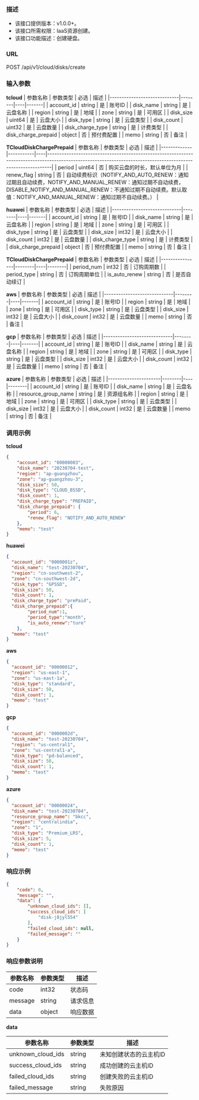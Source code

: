 ### 描述

- 该接口提供版本：v1.0.0+。
- 该接口所需权限：IaaS资源创建。
- 该接口功能描述：创建硬盘。

### URL

POST /api/v1/cloud/disks/create

### 输入参数

**tcloud**
| 参数名称                        | 参数类型   | 必选 | 描述    |
|-----------------------------|--------|----|-------|
| account_id                  | string | 是  | 账号ID  |
| disk_name                   | string | 是  | 云盘名称  |
| region                      | string | 是  | 地域    |
| zone                        | string | 是  | 可用区   |
| disk_size                   | uint64 | 是  | 云盘大小  |
| disk_type                   | string | 是  | 云盘类型  |
| disk_count                  | uint32 | 是  | 云盘数量  |
| disk_charge_type            | string | 是  | 计费类型  |
| disk_charge_prepaid         | object | 否  | 预付费配置 |
| memo                        | string | 否  | 备注    |

**TCloudDiskChargePrepaid**
| 参数名称        | 参数类型      | 必选 | 描述                                                                                                                                                           |
|-------------|-----------|----|--------------------------------------------------------------------------------------------------------------------------------------------------------------|
| period      | uint64    | 否  | 购买云盘的时长，默认单位为月                                                                                                                                               |
| renew_flag  | string    | 否  | 自动续费标识（NOTIFY_AND_AUTO_RENEW：通知过期且自动续费，NOTIFY_AND_MANUAL_RENEW：通知过期不自动续费，DISABLE_NOTIFY_AND_MANUAL_RENEW：不通知过期不自动续费。默认取值：NOTIFY_AND_MANUAL_RENEW：通知过期不自动续费。） |

**huawei**
| 参数名称                        | 参数类型   | 必选 | 描述    |
|-----------------------------|--------|----|-------|
| account_id                  | string | 是  | 账号ID  |
| disk_name                   | string | 是  | 云盘名称  |
| region                      | string | 是  | 地域    |
| zone                        | string | 是  | 可用区   |
| disk_type                   | string | 是  | 云盘类型  |
| disk_size                   | int32  | 是  | 云盘大小  |
| disk_count                  | int32  | 是  | 云盘数量  |
| disk_charge_type            | string | 是  | 计费类型  |
| disk_charge_prepaid         | object | 否  | 预付费配置 |
| memo                        | string | 否  | 备注    |

**TCloudDiskChargePrepaid**
| 参数名称           | 参数类型   | 必选 | 描述     |
|----------------|--------|----|--------|
| period_num     | int32  | 否  | 订购周期数  |
| period_type    | string | 否  | 订购周期单位 |
| is_auto_renew  | string | 否  | 是否自动续订 |

**aws**
| 参数名称                        | 参数类型   | 必选 | 描述    |
|-----------------------------|--------|----|-------|
| account_id                  | string | 是  | 账号ID  |
| region                      | string | 是  | 地域    |
| zone                        | string | 是  | 可用区   |
| disk_type                   | string | 是  | 云盘类型  |
| disk_size                   | int32  | 是  | 云盘大小  |
| disk_count                  | int32  | 是  | 云盘数量  |
| memo                        | string | 否  | 备注    |

**gcp**
| 参数名称                        | 参数类型   | 必选 | 描述    |
|-----------------------------|--------|----|-------|
| account_id                  | string | 是  | 账号ID  |
| disk_name                   | string | 是  | 云盘名称  |
| region                      | string | 是  | 地域    |
| zone                        | string | 是  | 可用区   |
| disk_type                   | string | 是  | 云盘类型  |
| disk_size                   | int32  | 是  | 云盘大小  |
| disk_count                  | int32  | 是  | 云盘数量  |
| memo                        | string | 否  | 备注    |

**azure**
| 参数名称                 | 参数类型   | 必选 | 描述     |
|----------------------|--------|----|--------|
| account_id           | string | 是  | 账号ID   |
| disk_name            | string | 是  | 云盘名称   |
| resource_group_name  | string | 是  | 资源组名称  |
| region               | string | 是  | 地域     |
| zone                 | string | 是  | 可用区    |
| disk_type            | string | 是  | 云盘类型   |
| disk_size            | int32  | 是  | 云盘大小   |
| disk_count           | int32  | 是  | 云盘数量   |
| memo                 | string | 否  | 备注     |

### 调用示例

**tcloud**
```json
{
    "account_id": "00000003",
    "disk_name": "20230704-test",
    "region": "ap-guangzhou",
    "zone": "ap-guangzhou-3",
    "disk_size": 50,
    "disk_type": "CLOUD_BSSD",
    "disk_count": 1,
    "disk_charge_type": "PREPAID",
    "disk_charge_prepaid": {
        "period": 6,
        "renew_flag": "NOTIFY_AND_AUTO_RENEW"
    },
    "memo": "test"
}
```

**huawei**
```json
{
  "account_id": "0000001z",
  "disk_name": "test-20230704",
  "region": "cn-southwest-2",
  "zone": "cn-southwest-2d",
  "disk_type": "GPSSD",
  "disk_size": 50,
  "disk_count": 1,
  "disk_charge_type": "prePaid",
  "disk_charge_prepaid":{
        "period_num":1,
        "period_type":"month",
        "is_auto_renew":"ture"
    },
  "memo": "test"
}
```

**aws**
```json
{
  "account_id": "00000012",
  "region": "us-east-1",
  "zone": "us-east-1a",
  "disk_type": "standard",
  "disk_size": 50,
  "disk_count": 1,
  "memo": "test"
}
```

**gcp**
```json
{
  "account_id": "0000002d",
  "disk_name": "test-20230704",
  "region": "us-central1",
  "zone": "us-central1-a",
  "disk_type": "pd-balanced",
  "disk_size": 50,
  "disk_count": 1,
  "memo": "test"
}
```

**azure**
```json
{
  "account_id": "00000024",
  "disk_name": "test-20230704",
  "resource_group_name": "bkcc",
  "region": "centralindia",
  "zone": "1",
  "disk_type": "Premium_LRS",
  "disk_size": 5,
  "disk_count": 1,
  "memo": "test"
}
```

### 响应示例

```json
{
    "code": 0,
    "message": "",
    "data": {
        "unknown_cloud_ids": [],
        "success_cloud_ids": [
            "disk-j8jyl554"
        ],
        "failed_cloud_ids": null,
        "failed_message": ""
    }
}
```

### 响应参数说明

| 参数名称    | 参数类型   | 描述   |
|---------|--------|------|
| code    | int32  | 状态码  |
| message | string | 请求信息 |
| data    | object | 响应数据 |

**data**

| 参数名称 | 参数类型   | 描述   |
|------|--------|------|
| unknown_cloud_ids | string | 未知创建状态的云主机ID |
| success_cloud_ids | string | 成功创建的云主机ID |
| failed_cloud_ids  | string | 创建失败的云主机ID |
| failed_message    | string | 失败原因 |